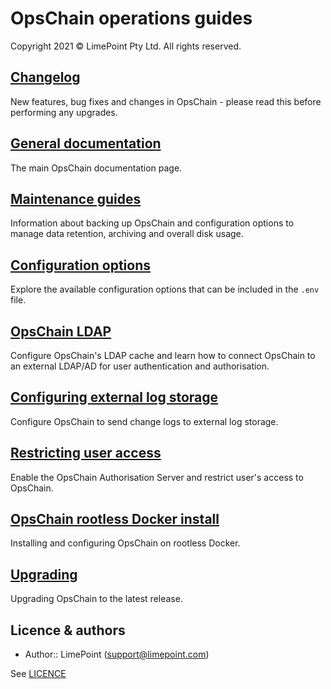 # OpsChain operations guides

Copyright 2021 © LimePoint Pty Ltd. All rights reserved.

## [Changelog](../../CHANGELOG.md)

New features, bug fixes and changes in OpsChain - please read this before performing any upgrades.

## [General documentation](../README.md)

The main OpsChain documentation page.

## [Maintenance guides](maintenance/README.md)

Information about backing up OpsChain and configuration options to manage data retention, archiving and overall disk usage.

## [Configuration options](configuring_opschain.md)

Explore the available configuration options that can be included in the `.env` file.

## [OpsChain LDAP](opschain_ldap.md)

Configure OpsChain's LDAP cache and learn how to connect OpsChain to an external LDAP/AD for user authentication and authorisation.

## [Configuring external log storage](log_forwarding.md)

Configure OpsChain to send change logs to external log storage.

## [Restricting user access](restricting_user_access.md)

Enable the OpsChain Authorisation Server and restrict user's access to OpsChain.

## [OpsChain rootless Docker install](rootless_install.md)

Installing and configuring OpsChain on rootless Docker.

## [Upgrading](upgrading.md)

Upgrading OpsChain to the latest release.

## Licence & authors

- Author:: LimePoint (support@limepoint.com)

See [LICENCE](../../LICENCE)
